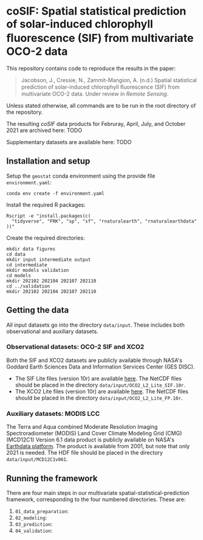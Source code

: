 # coSIF: Spatial statistical prediction of solar-induced chlorophyll ﬂuorescence (SIF) from multivariate OCO-2 data

This repository contains code to reproduce the results in the paper:

> Jacobson, J., Cressie, N., Zammit-Mangion, A. (n.d.) Spatial statistical prediction of solar-induced chlorophyll ﬂuorescence (SIF) from multivariate OCO-2 data. Under review in *Remote Sensing*.

Unless stated otherwise, all commands are to be run in the root directory of the repository.

The resulting *coSIF* data products for Februray, April, July, and October 2021 are archived here: TODO

Supplementary datasets are available here: TODO

## Installation and setup

Setup the `geostat` conda environment using the provide file `environment.yaml`:
```
conda env create -f environment.yaml
```
Install the required R packages:
```
Rscript -e "install.packages(c(
  "tidyverse", "FRK", "sp", "sf", "rnaturalearth", "rnaturalearthdata"
))"
```
Create the required directories:
```
mkdir data figures
cd data
mkdir input intermediate output
cd intermediate
mkdir models validation
cd models
mkdir 202102 202104 202107 202110
cd ../validation
mkdir 202102 202104 202107 202110
```

## Getting the data

All input datasets go into the directory `data/input`. These includes both observational and auxiliary datasets.

### Observational datasets: OCO-2 SIF and XCO2

Both the SIF and XCO2 datasets are publicly available through NASA's Goddard Earth Sciences Data and Information Services Center (GES DISC).

- The SIF Lite files (version 10r) are available [here](https://disc.gsfc.nasa.gov/datasets/OCO2_L2_Lite_SIF_10r/summary). The NetCDF files should be placed in the directory `data/input/OCO2_L2_Lite_SIF.10r`.
- The XCO2 Lite files (version 10r) are available [here](https://disc.gsfc.nasa.gov/datasets/OCO2_L2_Lite_FP_10r/summary). The NetCDF files should be placed in the directory `data/input/OCO2_L2_Lite_FP.10r`.

### Auxiliary datasets: MODIS LCC

The Terra and Aqua combined Moderate Resolution Imaging Spectroradiometer (MODIS) Land Cover Climate Modeling Grid (CMG) (MCD12C1) Version 6.1 data product is publicly available on NASA's [Earthdata platform](https://lpdaac.usgs.gov/products/mcd12c1v061/). The product is available from 2001, but note that only 2021 is needed. The HDF file should be placed in the directory `data/input/MCD12C1v061`.

## Running the framework

There are four main steps in our multivariate spatial-statistical-prediction framework, corresponding to the four numbered directories. These are: 

1. `01_data_preparation`:
2. `02_modeling`:
3. `03_prediction`:
4. `04_validation`: